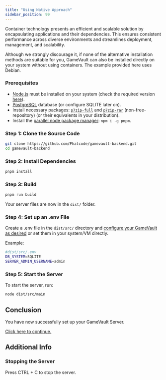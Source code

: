 ```yaml
---
title: "Using Native Approach"
sidebar_position: 99
---
```


Container technology presents an efficient and scalable solution by encapsulating applications and their dependencies. This ensures consistent performance across diverse environments and streamlines deployment, management, and scalability.

Although we strongly discourage it, if none of the alternative installation methods are suitable for you, GameVault can also be installed directly on your system without using containers. The example provided here uses Debian.

### Prerequisites

- [Node.js](https://nodejs.org/) must be installed on your system (check the required version [here](https://github.com/Phalcode/gamevault-backend/blob/master/Dockerfile#L1)).
- [PostgreSQL](https://www.postgresql.org/) database (or configure SQLITE later on).
- Install necessary packages: [`p7zip-full`](https://packages.debian.org/en/sid/p7zip-full) and [`p7zip-rar`](https://packages.debian.org/en/sid/p7zip-rar) (non-free-repository) (or their equivalents in your distribution).
- Install the [parallel node package manager](https://pnpm.io/): `npm i -g pnpm`.

### Step 1: Clone the Source Code

```bash
git clone https://github.com/Phalcode/gamevault-backend.git
cd gamevault-backend
```

### Step 2: Install Dependencies

```bash
pnpm install
```

### Step 3: Build

```bash
pnpm run build
```

Your server files are now in the `dist/` folder.

### Step 4: Set up an .env File

Create a .env file in the `dist/src/` directory and [configure your GameVault as desired](../configuration.md) or set them in your system/VM directly.

Example:

```bash
#dist/src/.env
DB_SYSTEM=SQLITE
SERVER_ADMIN_USERNAME=admin
```

### Step 5: Start the Server

To start the server, run:

```bash
node dist/src/main
```

## Conclusion

You have now successfully set up your GameVault Server.

[Click here to continue.](setup.md#what-next)

## Additional Info

### Stopping the Server

Press CTRL + C to stop the server.
